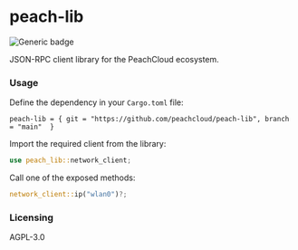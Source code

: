# peach-lib

![Generic badge](https://img.shields.io/badge/version-1.1.1-<COLOR>.svg)

JSON-RPC client library for the PeachCloud ecosystem.

### Usage

Define the dependency in your `Cargo.toml` file:

`peach-lib = { git = "https://github.com/peachcloud/peach-lib", branch = "main"  }`

Import the required client from the library:

```rust
use peach_lib::network_client;
```

Call one of the exposed methods:

```rust
network_client::ip("wlan0")?;
```

### Licensing

AGPL-3.0
